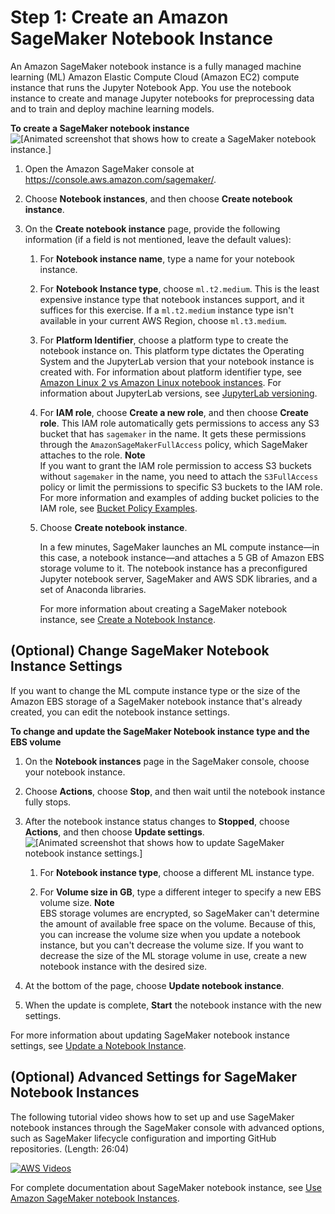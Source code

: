 # Step 1: Create an Amazon SageMaker Notebook Instance<a name="gs-setup-working-env"></a>

An Amazon SageMaker notebook instance is a fully managed machine learning \(ML\) Amazon Elastic Compute Cloud \(Amazon EC2\) compute instance that runs the Jupyter Notebook App\. You use the notebook instance to create and manage Jupyter notebooks for preprocessing data and to train and deploy machine learning models\.

**To create a SageMaker notebook instance**  
![\[Animated screenshot that shows how to create a SageMaker notebook instance.\]](http://docs.aws.amazon.com/sagemaker/latest/dg/images/get-started-ni/gs-ni-create-instance.gif)

1. Open the Amazon SageMaker console at [https://console\.aws\.amazon\.com/sagemaker/](https://console.aws.amazon.com/sagemaker/)\.

1. Choose **Notebook instances**, and then choose **Create notebook instance**\.

1. On the **Create notebook instance** page, provide the following information \(if a field is not mentioned, leave the default values\):

   1. For **Notebook instance name**, type a name for your notebook instance\.

   1. For **Notebook Instance type**, choose `ml.t2.medium`\. This is the least expensive instance type that notebook instances support, and it suffices for this exercise\. If a `ml.t2.medium` instance type isn't available in your current AWS Region, choose `ml.t3.medium`\.

   1. For **Platform Identifier**, choose a platform type to create the notebook instance on\. This platform type dictates the Operating System and the JupyterLab version that your notebook instance is created with\. For information about platform identifier type, see [Amazon Linux 2 vs Amazon Linux notebook instances](nbi-al2.md)\. For information about JupyterLab versions, see [JupyterLab versioning](nbi-jl.md)\.

   1. For **IAM role**, choose **Create a new role**, and then choose **Create role**\. This IAM role automatically gets permissions to access any S3 bucket that has `sagemaker` in the name\. It gets these permissions through the `AmazonSageMakerFullAccess` policy, which SageMaker attaches to the role\. 
**Note**  
If you want to grant the IAM role permission to access S3 buckets without `sagemaker` in the name, you need to attach the `S3FullAccess` policy or limit the permissions to specific S3 buckets to the IAM role\. For more information and examples of adding bucket policies to the IAM role, see [Bucket Policy Examples](https://docs.aws.amazon.com/AmazonS3/latest/dev/example-bucket-policies.html)\.

   1. Choose **Create notebook instance**\. 

      In a few minutes, SageMaker launches an ML compute instance—in this case, a notebook instance—and attaches a 5 GB of Amazon EBS storage volume to it\. The notebook instance has a preconfigured Jupyter notebook server, SageMaker and AWS SDK libraries, and a set of Anaconda libraries\.

      For more information about creating a SageMaker notebook instance, see [Create a Notebook Instance](https://docs.aws.amazon.com/sagemaker/latest/dg/howitworks-create-ws.html)\. 

## \(Optional\) Change SageMaker Notebook Instance Settings<a name="gs-change-ni-settings"></a>

If you want to change the ML compute instance type or the size of the Amazon EBS storage of a SageMaker notebook instance that's already created, you can edit the notebook instance settings\.

**To change and update the SageMaker Notebook instance type and the EBS volume**

1. On the **Notebook instances** page in the SageMaker console, choose your notebook instance\.

1. Choose **Actions**, choose **Stop**, and then wait until the notebook instance fully stops\.

1. After the notebook instance status changes to **Stopped**, choose **Actions**, and then choose **Update settings**\.  
![\[Animated screenshot that shows how to update SageMaker notebook instance settings.\]](http://docs.aws.amazon.com/sagemaker/latest/dg/images/get-started-ni/gs-ni-update-instance.gif)

   1. For **Notebook instance type**, choose a different ML instance type\.

   1. For **Volume size in GB**, type a different integer to specify a new EBS volume size\.
**Note**  
EBS storage volumes are encrypted, so SageMaker can't determine the amount of available free space on the volume\. Because of this, you can increase the volume size when you update a notebook instance, but you can't decrease the volume size\. If you want to decrease the size of the ML storage volume in use, create a new notebook instance with the desired size\. 

1. At the bottom of the page, choose **Update notebook instance**\. 

1. When the update is complete, **Start** the notebook instance with the new settings\.

For more information about updating SageMaker notebook instance settings, see [Update a Notebook Instance](https://docs.aws.amazon.com/sagemaker/latest/dg/nbi-update.html)\. 

## \(Optional\) Advanced Settings for SageMaker Notebook Instances<a name="gs-ni-advanced-settings"></a>

The following tutorial video shows how to set up and use SageMaker notebook instances through the SageMaker console with advanced options, such as SageMaker lifecycle configuration and importing GitHub repositories\. \(Length: 26:04\)

[![AWS Videos](http://img.youtube.com/vi/https://www.youtube.com/embed/X5CLunIzj3U/0.jpg)](http://www.youtube.com/watch?v=https://www.youtube.com/embed/X5CLunIzj3U)

For complete documentation about SageMaker notebook instance, see [Use Amazon SageMaker notebook Instances](https://docs.aws.amazon.com/sagemaker/latest/dg/nbi.html)\.
